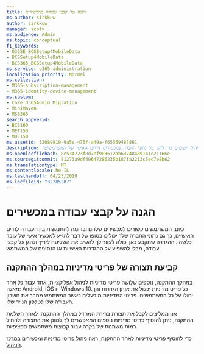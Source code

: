 ```yaml
---
title: הגנה על קבצי עבודה במכשירים
ms.author: sirkkuw
author: sirkkuw
manager: scotv
ms.audience: Admin
ms.topic: conceptual
f1_keywords:
- O365E_BCSSetup4MobileData
- BCSSetup4MobileData
- BCS365_BCSSetup4MobileData
ms.service: o365-administration
localization_priority: Normal
ms.collection:
- M365-subscription-management
- M365-identity-device-management
ms.custom:
- Core_O365Admin_Migration
- MiniMaven
- MSB365
search.appverid:
- BCS160
- MET150
- MOE150
ms.assetid: 52089919-9a5e-475f-a49a-f65369487861
description: 'למד אודות תצורת ברירת מחדל והוספת מדיניות ניהול יישומים כדי להגן על נתוני החברה במכשירים ניידים האישי של המשתמשים. '
ms.openlocfilehash: 8c534723f8d7ef903612ab637484891b1e21166e
ms.sourcegitcommit: 81273a9df49647286235b187fa2213c5ec7e8b62
ms.translationtype: MT
ms.contentlocale: he-IL
ms.lasthandoff: 04/23/2019
ms.locfileid: "32285287"
---
```

# <a name="protect-work-files-on-devices"></a>הגנה על קבצי עבודה במכשירים

כיום, המשתמשים קשורים למכשירים שלהם ובדומה להתנגשות בין העבודה לחיים האישיים, כך גם נתוני החברה שלך יכולים בסופו של דבר להגיע למכשיר אישי של עובד כלשהו. ההגדרה שתקבע כאן יכולה לעזור לך להשיב את השליטה לידיך ולהגן על קבצי עבודה, מבלי להשפיע על ההגדרות האישיות או הנתונים של המשתמש.
  
## <a name="configuring-policies-during-setup"></a>קביעת תצורה של פריטי מדיניות במהלך ההתקנה

במהלך ההתקנה, נוספים שלושה פריטי מדיניות לניהול אפליקציות, אחד עבור כל אחד מאלה: Android,‏ iOS ו- Windows 10. כל פריט מדיניות יכלול את אותן הגדרות והן יחולו על כל המשתמשים. פריטי המדיניות מופעלים כאשר המשתמש מחבר את חשבון העבודה שלו לטלפון הנייד שלו.
  
אנו ממליצים לקבל את תצורת ברירת המחדל במהלך ההתקנה. לאחר השלמת ההתקנה, ניתן להוסיף פריטי מדיניות נוספים המאפשרים לך לכוונן את התצורה ולהחיל רמות משתנות של בקרה עבור קבוצות משתמשים ספציפיות.
  
כדי להוסיף פריטי מדיניות לאחר ההתקנה, ראה [ניהול פריטי מדיניות ומכשירים במרכז הניהול](manage.md).
  

